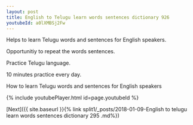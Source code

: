 ```yaml
---
layout: post
title: English to Telugu learn words sentences dictionary 926 
youtubeId: a0lXMBSj2Fw
---
```

 
 
Helps to learn Telugu words and sentences for English speakers.

Opportunitiy to repeat the words sentences. 

Practice Telugu language. 
 
10 minutes practice every day. 
 
How to learn Telugu words and sentences for English speakers 
 
{% include youtubePlayer.html id=page.youtubeId %}
 
 
[Next]({{ site.baseurl }}{% link  split1/_posts/2018-01-09-English to telugu learn words sentences dictionary 295 .md%})
 
